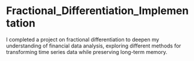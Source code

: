 # Fractional_Differentiation_Implementation
I completed a project on fractional differentiation to deepen my understanding of financial data analysis, exploring different methods for transforming time series data while preserving long-term memory.
